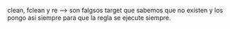 clean, fclean y re --> son falgsos target que sabemos que no existen y los  pongo asi siempre para que la regla se ejecute siempre.
